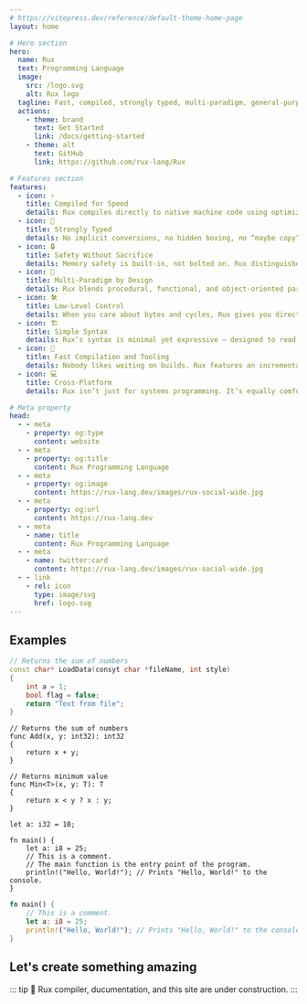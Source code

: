```yaml
---
# https://vitepress.dev/reference/default-theme-home-page
layout: home

# Hero section
hero:
  name: Rux
  text: Programming Language
  image:
    src: /logo.svg
    alt: Rux logo
  tagline: Fast, compiled, strongly typed, multi-paradigm, general-purpose
  actions:
    - theme: brand
      text: Get Started
      link: /docs/getting-started
    - theme: alt
      text: GitHub
      link: https://github.com/rux-lang/Rux

# Features section
features:
  - icon: ⚡️
    title: Compiled for Speed
    details: Rux compiles directly to native machine code using optimizations. No virtual machine, no interpreter, no runtime surprises — just raw performance. Rux generates binaries like C, C++, Rust, Zig.
  - icon: 🧠
    title: Strongly Typed
    details: No implicit conversions, no hidden boxing, no “maybe copy”. Rux’s type system ensures correctness without verbosity — similar to Rust’s safety, but with a cleaner syntax and simpler rules.
  - icon: 🔒
    title: Safety Without Sacrifice
    details: Memory safety is built-in, not bolted on. Rux distinguishes references (&T) and pointers (*T) clearly, allowing both safe high-level code and low-level control. Unlike C++, you don’t need manual discipline.
  - icon: 🧩
    title: Multi-Paradigm by Design
    details: Rux blends procedural, functional, and object-oriented paradigms seamlessly. You can write clean imperative code, use higher-order functions, or design modular, data-driven systems — all with zero runtime overhead.
  - icon: 🛠️
    title: Low-Level Control
    details: When you care about bytes and cycles, Rux gives you direct access. Explicit memory layout, fixed-width data types, and pointer arithmetic when needed. Like Zig or C, but with strong typing and clear mutability rules.
  - icon: 🏗️
    title: Simple Syntax
    details: Rux’s syntax is minimal yet expressive — designed to read like pseudocode and compile like assembly. No clutter, no hidden conversions, no unnecessary ceremony. Readable, concise, and fully type-safe.
  - icon: 🚀
    title: Fast Compilation and Tooling
    details: Nobody likes waiting on builds. Rux features an incremental compiler with near-instant rebuilds and dependency-free binaries. You get Go-like build speed with Rust-like optimization quality — the best of both worlds.    
  - icon: 💻
    title: Cross-Platform
    details: Rux isn’t just for systems programming. It’s equally comfortable writing CLI tools, servers, games, or libraries. Compile to Windows, Linux, macOS, and more — all from the same clean source code.

# Meta property
head:
  - - meta
    - property: og:type
      content: website
  - - meta
    - property: og:title
      content: Rux Programming Language
  - - meta
    - property: og:image
      content: https://rux-lang.dev/images/rux-social-wide.jpg
  - - meta
    - property: og:url
      content: https://rux-lang.dev
  - - meta
    - name: title
      content: Rux Programming Language
  - - meta
    - name: twitter:card
      content: https://rux-lang.dev/images/rux-social-wide.jpg
  - - link
    - rel: icon
      type: image/svg
      href: logo.svg    
---
```


## Examples <Badge type="warning" text="dev" />

```cpp
// Returns the sum of numbers
const char* LoadData(consyt char *fileName, int style)
{
    int a = 1;
    bool flag = false;
    return "Text from file";
}
```

```rux
// Returns the sum of numbers
func Add(x, y: int32): int32
{
    return x + y;
}

// Returns minimum value
func Min<T>(x, y: T): T
{
    return x < y ? x : y;
}

let a: i32 = 10;
```

```rux
fn main() {
    let a: i8 = 25;
    // This is a comment.
    // The main function is the entry point of the program.
    println!("Hello, World!"); // Prints "Hello, World!" to the console.
}
```

```rust
fn main() {
    // This is a comment.
    let a: i8 = 25;
    println!("Hello, World!"); // Prints "Hello, World!" to the console.
}
```

## Let's create something amazing 
::: tip
🚧 Rux compiler, ducumentation, and this site are under construction.
:::
